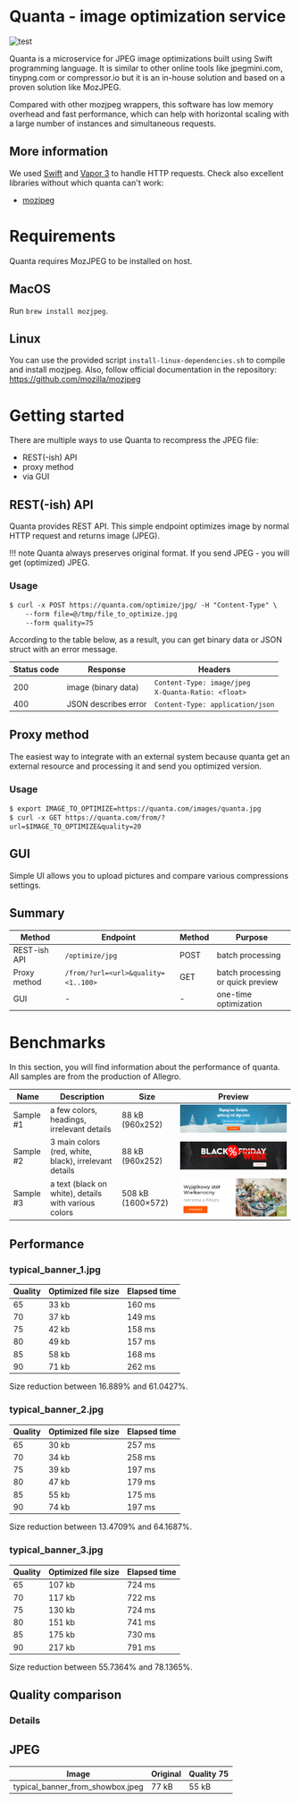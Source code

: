 # Quanta - image optimization service

![test](https://github.com/allegro/quanta/workflows/test/badge.svg)

Quanta is a microservice for JPEG image optimizations built using Swift programming language. It is  similar to other online tools like jpegmini.com, tinypng.com or compressor.io but it is an in-house solution and based on a proven solution like MozJPEG.

Compared with other mozjpeg wrappers, this software has low memory overhead and fast performance, which can help with horizontal scaling with a large number of instances and simultaneous requests.

## More information
We used [Swift](https://swift.org) and [Vapor 3](https://docs.vapor.codes/3.0/) to handle HTTP requests. Check also excellent libraries without which quanta can't work:

 - [mozjpeg](https://github.com/mozilla/mozjpeg)<br>


# Requirements
Quanta requires MozJPEG to be installed on host.

## MacOS
Run `brew install mozjpeg`.

## Linux

You can use the provided script `install-linux-dependencies.sh` to compile and install mozjpeg. Also, follow official documentation in the repository: https://github.com/mozilla/mozjpeg


# Getting started

There are multiple ways to use Quanta to recompress the JPEG file: 

 - REST(-ish) API
 - proxy method
 - via GUI

## REST(-ish) API
Quanta provides REST API. This simple endpoint optimizes image by normal HTTP request and returns image (JPEG).

!!! note
    Quanta always preserves original format. If you send JPEG - you will get (optimized) JPEG.

### Usage

    $ curl -x POST https://quanta.com/optimize/jpg/ -H "Content-Type" \
        --form file=@/tmp/file_to_optimize.jpg
        --form quality=75

According to the table below, as a result, you can get binary data or JSON struct with an error message.

| Status code | Response                      | Headers |
| ----------- | ----------------------------- | ------- |
| 200         | image (binary data)           | ``Content-Type: image/jpeg``<br>``X-Quanta-Ratio: <float>``
| 400         | JSON describes error          | ``Content-Type: application/json``

## Proxy method
The easiest way to integrate with an external system because quanta get an external resource and processing it and send you optimized version.


### Usage

    $ export IMAGE_TO_OPTIMIZE=https://quanta.com/images/quanta.jpg
    $ curl -x GET https://quanta.com/from/?url=$IMAGE_TO_OPTIMIZE&quality=20


## GUI
Simple UI allows you to upload pictures and compare various compressions settings.


## Summary

| Method       | Endpoint                            | Method | Purpose
| ------------ | ----------------------------------- | ------ | -----
| REST-ish API | `/optimize/jpg`                     | POST   | batch processing
| Proxy method | `/from/?url=<url>&quality=<1..100>` | GET    | batch processing<br>or quick preview
| GUI          | -                                   | -      | one-time optimization


# Benchmarks
In this section, you will find information about the performance of quanta.
All samples are from the production of Allegro.

| Name      | Description                                                                | Size               | Preview                          |
| ----------| -------------------------------------------------------------------------- | ------------------ | -------------------------------- |
| Sample #1 | a few colors, headings, irrelevant details                                 | 88 kB (960x252)    | ![sample-1](Resources/Samples/typical_banner_1.jpg)
| Sample #2 | 3 main colors (red, white, black), irrelevant details                      | 88 kB (960x252)    | ![sample-2](Resources/Samples/typical_banner_2.jpg)
| Sample #3 | a text (black on white), details with various colors                       | 508 kB (1600×572)  | ![sample-4](Resources/Samples/typical_banner_3.jpg)


## Performance

### typical_banner_1.jpg
 Quality                 | Optimized file size     | Elapsed time            |
-------------------------|-------------------------|-------------------------|
 65                      | 33 kb                   | 160 ms                  |
 70                      | 37 kb                   | 149 ms                  |
 75                      | 42 kb                   | 158 ms                  |
 80                      | 49 kb                   | 157 ms                  |
 85                      | 58 kb                   | 168 ms                  |
 90                      | 71 kb                   | 262 ms                  |

Size reduction between 16.889% and 61.0427%.


### typical_banner_2.jpg
 Quality                 | Optimized file size     | Elapsed time            |
-------------------------|-------------------------|-------------------------|
 65                      | 30 kb                   | 257 ms                  |
 70                      | 34 kb                   | 258 ms                  |
 75                      | 39 kb                   | 197 ms                  |
 80                      | 47 kb                   | 179 ms                  |
 85                      | 55 kb                   | 175 ms                  |
 90                      | 74 kb                   | 197 ms                  |

Size reduction between 13.4709% and 64.1687%.


### typical_banner_3.jpg
 Quality                 | Optimized file size     | Elapsed time            |
-------------------------|-------------------------|-------------------------|
 65                      | 107 kb                  | 724 ms                  |
 70                      | 117 kb                  | 722 ms                  |
 75                      | 130 kb                  | 724 ms                  |
 80                      | 151 kb                  | 741 ms                  |
 85                      | 175 kb                  | 730 ms                  |
 90                      | 217 kb                  | 791 ms                  |

Size reduction between 55.7364% and 78.1365%.

## Quality comparison
### Details
## JPEG
|               Image              | Original | Quality 75 |
| -------------------------------- | -------- | ---------- |
| typical_banner_from_showbox.jpeg | 77 kB    | 55 kB      |
